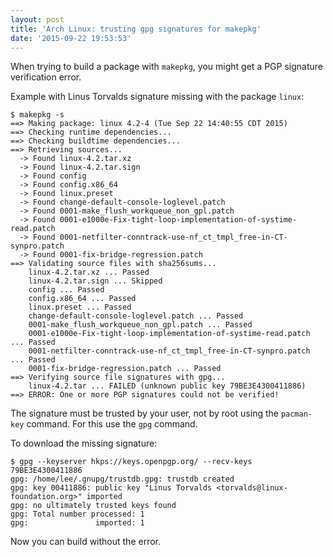 ```yaml
---
layout: post
title: 'Arch Linux: trusting gpg signatures for makepkg'
date: '2015-09-22 19:53:53'
---
```


When trying to build a package with `makepkg`, you might get a PGP signature verification error.

Example with Linus Torvalds signature missing with the package `linux`:
```
$ makepkg -s
==> Making package: linux 4.2-4 (Tue Sep 22 14:40:55 CDT 2015)
==> Checking runtime dependencies...
==> Checking buildtime dependencies...
==> Retrieving sources...
  -> Found linux-4.2.tar.xz
  -> Found linux-4.2.tar.sign
  -> Found config
  -> Found config.x86_64
  -> Found linux.preset
  -> Found change-default-console-loglevel.patch
  -> Found 0001-make_flush_workqueue_non_gpl.patch
  -> Found 0001-e1000e-Fix-tight-loop-implementation-of-systime-read.patch
  -> Found 0001-netfilter-conntrack-use-nf_ct_tmpl_free-in-CT-synpro.patch
  -> Found 0001-fix-bridge-regression.patch
==> Validating source files with sha256sums...
    linux-4.2.tar.xz ... Passed
    linux-4.2.tar.sign ... Skipped
    config ... Passed
    config.x86_64 ... Passed
    linux.preset ... Passed
    change-default-console-loglevel.patch ... Passed
    0001-make_flush_workqueue_non_gpl.patch ... Passed
    0001-e1000e-Fix-tight-loop-implementation-of-systime-read.patch ... Passed
    0001-netfilter-conntrack-use-nf_ct_tmpl_free-in-CT-synpro.patch ... Passed
    0001-fix-bridge-regression.patch ... Passed
==> Verifying source file signatures with gpg...
    linux-4.2.tar ... FAILED (unknown public key 79BE3E4300411886)
==> ERROR: One or more PGP signatures could not be verified!
```

The signature must be trusted by your user, not by root using the `pacman-key` command.  For this use the `gpg` command.

To download the missing signature:
```
$ gpg --keyserver hkps://keys.openpgp.org/ --recv-keys 79BE3E4300411886
gpg: /home/lee/.gnupg/trustdb.gpg: trustdb created
gpg: key 00411886: public key "Linus Torvalds <torvalds@linux-foundation.org>" imported
gpg: no ultimately trusted keys found
gpg: Total number processed: 1
gpg:               imported: 1
```

Now you can build without the error.
